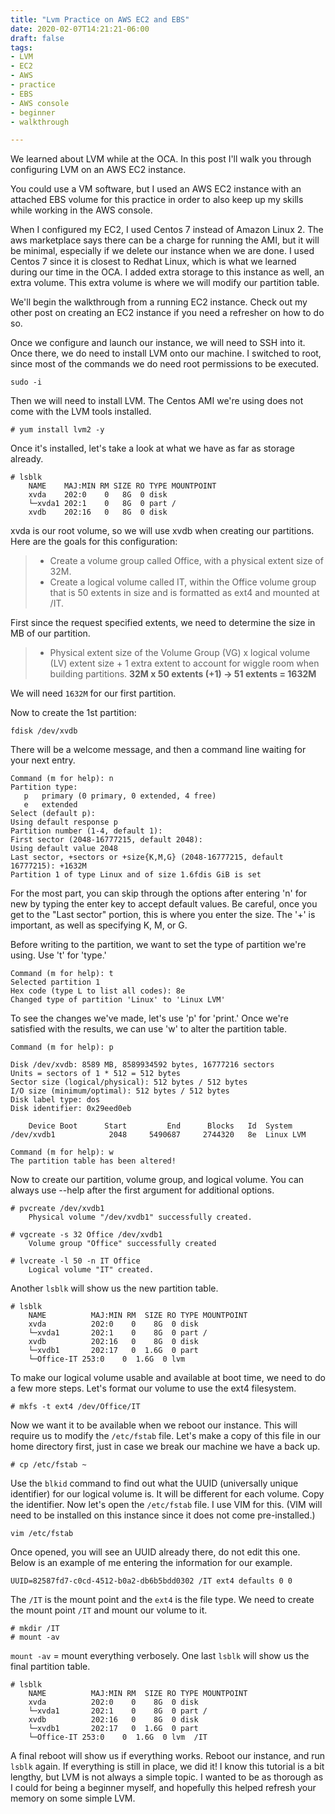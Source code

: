 ```yaml
---
title: "Lvm Practice on AWS EC2 and EBS"
date: 2020-02-07T14:21:21-06:00
draft: false
tags:
- LVM
- EC2
- AWS
- practice
- EBS
- AWS console
- beginner
- walkthrough

---
```

We learned about LVM while at the OCA. In this post I'll walk you through configuring LVM on an AWS EC2 instance.

You could use a VM software, but I used an AWS EC2 instance with an attached EBS volume for this practice in order to also keep up my skills while working in the AWS console. 

When I configured my EC2, I used Centos 7 instead of Amazon Linux 2. The aws marketplace says there can be a charge for running the AMI, but it will be minimal, especially if we delete our instance when we are done. I used Centos 7 since it is closest to Redhat Linux, which is what we learned during our time in the OCA. I added extra storage to this instance as well, an extra volume. This extra volume is where we will modify our partition table. 

We'll begin the walkthrough from a running EC2 instance. Check out my other post on creating an EC2 instance if you need a refresher on how to do so. 

Once we configure and launch our instance, we will need to SSH into it. Once there, we do need to install LVM onto our machine. I switched to root, since most of the commands we do need root permissions to be executed. 

```
sudo -i
```

Then we will need to install LVM. The Centos AMI we're using does not come with the LVM tools installed.

```
# yum install lvm2 -y
```

Once it's installed, let's take a look at what we have as far as storage already. 

```
# lsblk
    NAME    MAJ:MIN RM SIZE RO TYPE MOUNTPOINT
    xvda    202:0    0   8G  0 disk 
    └─xvda1 202:1    0   8G  0 part /
    xvdb    202:16   0   8G  0 disk 
```

xvda is our root volume, so we will use xvdb when creating our partitions. Here are the goals for this configuration:

> * Create a volume group called Office, with a physical extent size of 32M.
> * Create a logical volume called IT, within the Office volume group that is 50 extents in size and is formatted as ext4 and mounted at /IT.

First since the request specified extents, we need to determine the size in MB of our partition.

>* Physical extent size of the Volume Group (VG) x logical volume (LV) extent size + 1 extra extent to account for wiggle room when building partitions. 
> **32M x 50 extents (+1) -> 51 extents = 1632M**

We will need `1632M` for our first partition. 

Now to create the 1st partition:

```
fdisk /dev/xvdb
```

There will be a welcome message, and then a command line waiting for your next entry. 

```
Command (m for help): n
Partition type:
   p   primary (0 primary, 0 extended, 4 free)
   e   extended
Select (default p): 
Using default response p
Partition number (1-4, default 1): 
First sector (2048-16777215, default 2048): 
Using default value 2048
Last sector, +sectors or +size{K,M,G} (2048-16777215, default 16777215): +1632M
Partition 1 of type Linux and of size 1.6fdis GiB is set
```

For the most part, you can skip through the options after entering 'n' for new by typing the enter key to accept default values. Be careful, once you get to the "Last sector" portion, this is where you enter the size. The '+' is important, as well as specifying K, M, or G. 

Before writing to the partition, we want to set the type of partition we're using. Use 't' for 'type.'

```
Command (m for help): t
Selected partition 1
Hex code (type L to list all codes): 8e
Changed type of partition 'Linux' to 'Linux LVM'
```

To see the changes we've made, let's use 'p' for 'print.' Once we're satisfied with the results, we can use 'w' to alter the partition table. 

```
Command (m for help): p

Disk /dev/xvdb: 8589 MB, 8589934592 bytes, 16777216 sectors
Units = sectors of 1 * 512 = 512 bytes
Sector size (logical/physical): 512 bytes / 512 bytes
I/O size (minimum/optimal): 512 bytes / 512 bytes
Disk label type: dos
Disk identifier: 0x29eed0eb

    Device Boot      Start         End      Blocks   Id  System
/dev/xvdb1            2048     5490687     2744320   8e  Linux LVM

Command (m for help): w
The partition table has been altered!
```

Now to create our partition, volume group, and logical volume. You can always use --help after the first argument for additional options. 

```
# pvcreate /dev/xvdb1
    Physical volume "/dev/xvdb1" successfully created.

# vgcreate -s 32 Office /dev/xvdb1
    Volume group "Office" successfully created

# lvcreate -l 50 -n IT Office
    Logical volume "IT" created.
```

Another `lsblk` will show us the new partition table. 

```
# lsblk
    NAME          MAJ:MIN RM  SIZE RO TYPE MOUNTPOINT
    xvda          202:0    0    8G  0 disk 
    └─xvda1       202:1    0    8G  0 part /
    xvdb          202:16   0    8G  0 disk 
    └─xvdb1       202:17   0  1.6G  0 part 
    └─Office-IT 253:0    0  1.6G  0 lvm  
```

To make our logical volume usable and available at boot time, we need to do a few more steps. Let's format our volume to use the ext4 filesystem.

```
# mkfs -t ext4 /dev/Office/IT
```

Now we want it to be available when we reboot our instance. This will require us to modify the `/etc/fstab` file. Let's make a copy of this file in our home directory first, just in case we break our machine we have a back up.

```
# cp /etc/fstab ~
```

Use the `blkid` command to find out what the UUID (universally unique identifier) for our logical volume is. It will be different for each volume. Copy the identifier. Now let's open the `/etc/fstab` file. I use VIM for this. (VIM will need to be installed on this instance since it does not come pre-installed.) 

```
vim /etc/fstab
```

Once opened, you will see an UUID already there, do not edit this one. Below is an example of me entering the information for our example. 

```
UUID=82587fd7-c0cd-4512-b0a2-db6b5bdd0302 /IT ext4 defaults 0 0
```

The `/IT` is the mount point and the `ext4` is the file type. We need to create the mount point `/IT` and mount our volume to it.

```
# mkdir /IT
# mount -av
```

`mount -av` = mount everything verbosely. One last `lsblk` will show us the final partition table.

```
# lsblk
    NAME          MAJ:MIN RM  SIZE RO TYPE MOUNTPOINT
    xvda          202:0    0    8G  0 disk 
    └─xvda1       202:1    0    8G  0 part /
    xvdb          202:16   0    8G  0 disk 
    └─xvdb1       202:17   0  1.6G  0 part 
    └─Office-IT 253:0    0  1.6G  0 lvm  /IT
```

A final reboot will show us if everything works. Reboot our instance, and run `lsblk` again. If everything is still in place, we did it! I know this tutorial is a bit lengthy, but LVM is not always a simple topic. I wanted to be as thorough as I could for being a beginner myself, and hopefully this helped refresh your memory on some simple LVM. 

